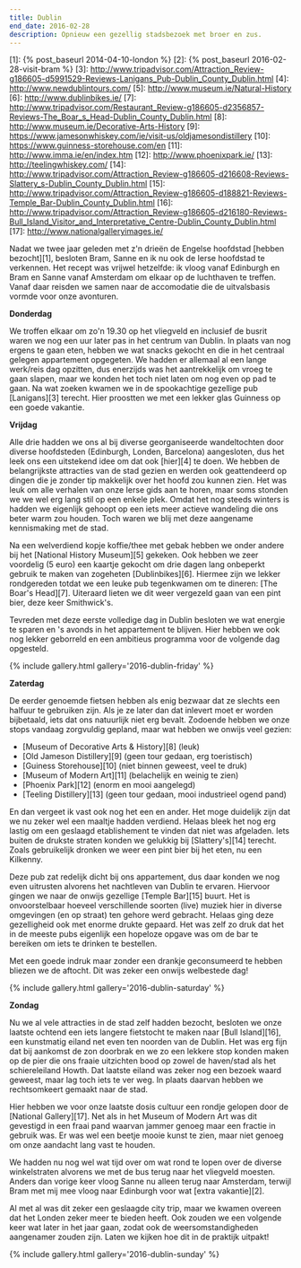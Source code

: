 ```yaml
---
title: Dublin
end_date: 2016-02-28
description: Opnieuw een gezellig stadsbezoek met broer en zus.
---
```

[1]: {% post_baseurl 2014-04-10-london %}
[2]: {% post_baseurl 2016-02-28-visit-bram %}
[3]: http://www.tripadvisor.com/Attraction_Review-g186605-d5991529-Reviews-Lanigans_Pub-Dublin_County_Dublin.html
[4]: http://www.newdublintours.com/
[5]: http://www.museum.ie/Natural-History
[6]: http://www.dublinbikes.ie/
[7]: http://www.tripadvisor.com/Restaurant_Review-g186605-d2356857-Reviews-The_Boar_s_Head-Dublin_County_Dublin.html
[8]: http://www.museum.ie/Decorative-Arts-History
[9]: https://www.jamesonwhiskey.com/ie/visit-us/oldjamesondistillery
[10]: https://www.guinness-storehouse.com/en
[11]: http://www.imma.ie/en/index.htm
[12]: http://www.phoenixpark.ie/
[13]: http://teelingwhiskey.com/
[14]: http://www.tripadvisor.com/Attraction_Review-g186605-d216608-Reviews-Slattery_s-Dublin_County_Dublin.html
[15]: http://www.tripadvisor.com/Attraction_Review-g186605-d188821-Reviews-Temple_Bar-Dublin_County_Dublin.html
[16]: http://www.tripadvisor.com/Attraction_Review-g186605-d216180-Reviews-Bull_Island_Visitor_and_Interpretative_Centre-Dublin_County_Dublin.html
[17]: http://www.nationalgalleryimages.ie/

Nadat we twee jaar geleden met z'n drieën de Engelse hoofdstad [hebben bezocht][1], besloten Bram, Sanne en ik nu ook de Ierse hoofdstad te verkennen. Het recept was vrijwel hetzelfde: ik vloog vanaf Edinburgh en Bram en Sanne vanaf Amsterdam om elkaar op de luchthaven te treffen. Vanaf daar reisden we samen naar de accomodatie die de uitvalsbasis vormde voor onze avonturen. 

<a name="more"></a>

**Donderdag**

We troffen elkaar om zo'n 19.30 op het vliegveld en inclusief de busrit waren we nog een uur later pas in het centrum van Dublin. In plaats van nog ergens te gaan eten, hebben we wat snacks gekocht en die in het centraal gelegen appartement opgegeten. We hadden er allemaal al een lange werk/reis dag opzitten, dus enerzijds was het aantrekkelijk om vroeg te gaan slapen, maar we konden het toch niet laten om nog even op pad te gaan. Na wat zoeken kwamen we in de spookachtige gezellige pub [Lanigans][3] terecht. Hier proostten we met een lekker glas Guinness op een goede vakantie.

**Vrijdag**

Alle drie hadden we ons al bij diverse georganiseerde wandeltochten door diverse hoofdsteden (Edinburgh, Londen, Barcelona) aangesloten, dus het leek ons een uitstekend idee om dat ook [hier][4] te doen. We hebben de belangrijkste attracties van de stad gezien en werden ook geattendeerd op dingen die je zonder tip makkelijk over het hoofd zou kunnen zien. Het was leuk om alle verhalen van onze Ierse gids aan te horen, maar soms stonden we we wel erg lang stil op een enkele plek. Omdat het nog steeds winters is hadden we eigenlijk gehoopt op een iets meer actieve wandeling die ons beter warm zou houden. Toch waren we blij met deze aangename kennismaking met de stad.

Na een welverdiend kopje koffie/thee met gebak hebben we onder andere bij het [National History Museum][5] gekeken. Ook hebben we zeer voordelig (5 euro) een kaartje gekocht om drie dagen lang onbeperkt gebruik te maken van zogeheten [Dublinbikes][6]. Hiermee zijn we lekker rondgereden totdat we een leuke pub tegenkwamen om te dineren: [The Boar's Head][7]. Uiteraard lieten we dit weer vergezeld gaan van een pint bier, deze keer Smithwick's.

Tevreden met deze eerste volledige dag in Dublin besloten we wat energie te sparen en 's avonds in het appartement te blijven. Hier hebben we ook nog lekker geborreld en een ambitieus programma voor de volgende dag opgesteld.

{% include gallery.html gallery='2016-dublin-friday' %}

**Zaterdag**

De eerder genoemde fietsen hebben als enig bezwaar dat ze slechts een halfuur te gebruiken zijn. Als je ze later dan dat inlevert moet er worden bijbetaald, iets dat ons natuurlijk niet erg bevalt. Zodoende hebben we onze stops vandaag zorgvuldig gepland, maar wat hebben we onwijs veel gezien:

* [Museum of Decorative Arts & History][8] (leuk)
* [Old Jameson Distillery][9] (geen tour gedaan, erg toeristisch)
* [Guiness  Storehouse][10] (niet binnen geweest, veel te druk)
* [Museum of Modern Art][11] (belachelijk en weinig te zien)
* [Phoenix Park][12] (enorm en mooi aangelegd)
* [Teeling Distillery][13] (geen tour gedaan, mooi industrieel ogend pand)

En dan vergeet ik vast ook nog het een en ander. Het moge duidelijk zijn dat we nu zeker wel een maaltje hadden verdiend. Helaas bleek het nog erg lastig om een geslaagd etablishement te vinden dat niet was afgeladen. Iets buiten de drukste straten konden we gelukkig bij [Slattery's][14] terecht. Zoals gebruikelijk dronken we weer een pint bier bij het eten, nu een Kilkenny.

Deze pub zat redelijk dicht bij ons appartement, dus daar konden we nog even uitrusten alvorens het nachtleven van Dublin te ervaren. Hiervoor gingen we naar de onwijs gezellige [Temple Bar][15] buurt. Het is onvoorstelbaar hoeveel verschillende soorten (live) muziek hier in diverse omgevingen (en op straat) ten gehore werd gebracht. Helaas ging deze gezelligheid ook met enorme drukte gepaard. Het was zelf zo druk dat het in de meeste pubs eigenlijk een hopeloze opgave was om de bar te bereiken om iets te drinken te bestellen.

Met een goede indruk maar zonder een drankje geconsumeerd te hebben bliezen we de aftocht. Dit was zeker een onwijs welbestede dag!

{% include gallery.html gallery='2016-dublin-saturday' %}

**Zondag**

Nu we al vele attracties in de stad zelf hadden bezocht, besloten we onze laatste ochtend een iets langere fietstocht te maken naar [Bull Island][16], een kunstmatig eiland net even ten noorden van de Dublin. Het was erg fijn dat bij aankomst de zon doorbrak en we zo een lekkere stop konden maken op de pier die ons fraaie uitzichten bood op zowel de haven/stad als het schiereleiland Howth. Dat laatste eiland was zeker nog een bezoek waard geweest, maar lag toch iets te ver weg. In plaats daarvan hebben we rechtsomkeert gemaakt naar de stad.

Hier hebben we voor onze laatste dosis cultuur een rondje gelopen door de [National Gallery][17]. Net als in het Museum of Modern Art was dit gevestigd in een fraai pand waarvan jammer genoeg maar een fractie in gebruik was. Er was wel een beetje mooie kunst te zien, maar niet genoeg om onze aandacht lang vast te houden.

We hadden nu nog wel wat tijd over om wat rond te lopen over de diverse winkelstraten alvorens we met de bus terug naar het vliegveld moesten. Anders dan vorige keer vloog Sanne nu alleen terug naar Amsterdam, terwijl Bram met mij mee vloog naar Edinburgh voor wat [extra vakantie][2].

Al met al was dit zeker een geslaagde city trip, maar we kwamen overeen dat het Londen zeker meer te bieden heeft. Ook zouden we een volgende keer wat later in het jaar gaan, zodat ook de weersomstandigheden aangenamer zouden zijn. Laten we kijken hoe dit in de praktijk uitpakt!

{% include gallery.html gallery='2016-dublin-sunday' %}